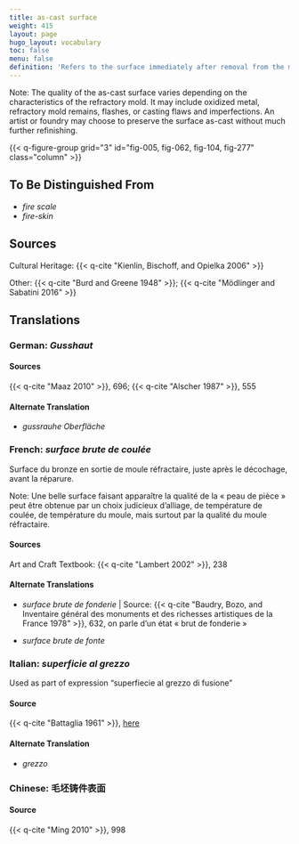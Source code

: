 ```yaml
---
title: as-cast surface
weight: 415
layout: page
hugo_layout: vocabulary
toc: false
menu: false
definition: 'Refers to the surface immediately after removal from the mold, before fettling and chasing.'
---
```


<div class="backmatter">

Note: The quality of the as-cast surface varies depending on the characteristics of the refractory mold. It may include oxidized metal, refractory mold remains, flashes, or casting flaws and imperfections. An artist or foundry may choose to preserve the surface as-cast without much further refinishing.

</div>

{{< q-figure-group grid="3" id="fig-005, fig-062, fig-104, fig-277" class="column" >}}

## To Be Distinguished From

- *fire scale*
- *fire-skin*

## Sources

Cultural Heritage: {{< q-cite "Kienlin, Bischoff, and Opielka 2006" >}}

Other: {{< q-cite "Burd and Greene 1948" >}}; {{< q-cite "Mödlinger and Sabatini 2016" >}}

## Translations

<div class="accordion">

### **German**: *Gusshaut*

#### Sources

{{< q-cite "Maaz 2010" >}}, 696; {{< q-cite "Alscher 1987" >}}, 555

#### Alternate Translation

- *gussrauhe Oberfläche*

### **French**: *surface brute de coulée*

Surface du bronze en sortie de moule réfractaire, juste après le décochage, avant la réparure.

<div class="backmatter">

Note: Une belle surface faisant apparaître la qualité de la « peau de pièce » peut être obtenue par un choix judicieux d’alliage, de température de coulée, de température du moule, mais surtout par la qualité du moule réfractaire.

</div>

#### Sources

Art and Craft Textbook: {{< q-cite "Lambert 2002" >}}, 238

#### Alternate Translations

- *surface brute de fonderie* | Source: {{< q-cite "Baudry, Bozo, and Inventaire général des monuments et des richesses artistiques de la France 1978" >}}, 632, on parle d’un état « brut de fonderie »

- *surface brute de fonte*

### **Italian**: *superficie al grezzo*

Used as part of expression “superfiecie al grezzo di fusione”

#### Source

{{< q-cite "Battaglia 1961" >}}, [here](http://www.gdli.it/pdf_viewer/Scripts/pdf.js/web/viewer.asp?file=/PDF/GDLI07/GDLI_07_ocr_46.pdf&parola=grezzoni)

#### Alternate Translation

- *grezzo*

### **Chinese**: 毛坯铸件表面

#### Source

{{< q-cite "Ming 2010" >}}, 998

</div>

